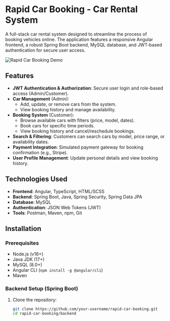 # Rapid Car Booking - Car Rental System

A full-stack car rental system designed to streamline the process of booking vehicles online. The application features a responsive Angular frontend, a robust Spring Boot backend, MySQL database, and JWT-based authentication for secure user access.

![Rapid Car Booking Demo](demo.gif) <!-- Add a demo image/gif if available -->

## Features

- **JWT Authentication & Authorization**: Secure user login and role-based access (Admin/Customer).
- **Car Management** (Admin):
  - Add, update, or remove cars from the system.
  - View booking history and manage availability.
- **Booking System** (Customer):
  - Browse available cars with filters (price, model, dates).
  - Book cars for specific time periods.
  - View booking history and cancel/reschedule bookings.
- **Search & Filtering**: Customers can search cars by model, price range, or availability dates.
- **Payment Integration**: Simulated payment gateway for booking confirmation (e.g., Stripe).
- **User Profile Management**: Update personal details and view booking history.

## Technologies Used

- **Frontend**: Angular, TypeScript, HTML/SCSS
- **Backend**: Spring Boot, Java, Spring Security, Spring Data JPA
- **Database**: MySQL
- **Authentication**: JSON Web Tokens (JWT)
- **Tools**: Postman, Maven, npm, Git

## Installation

### Prerequisites
- Node.js (v16+)
- Java JDK (17+)
- MySQL (8.0+)
- Angular CLI (`npm install -g @angular/cli`)
- Maven

### Backend Setup (Spring Boot)
1. Clone the repository:
   ```bash
   git clone https://github.com/your-username/rapid-car-booking.git
   cd rapid-car-booking/backend
